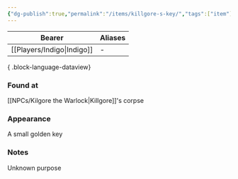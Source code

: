 ```yaml
---
{"dg-publish":true,"permalink":"/items/killgore-s-key/","tags":["item"],"dgShowBacklinks":true,"dgShowLocalGraph":true,"noteIcon":"item","created":"2024-01-06T01:05:02.790+01:00","updated":"2024-01-13T10:23:33.303+01:00"}
---
```


| Bearer     | Aliases |
| ---------- | ------- |
| [[Players/Indigo\|Indigo]] | \-      |

{ .block-language-dataview}
### Found at
[[NPCs/Kilgore the Warlock\|Killgore]]'s corpse
### Appearance
A small golden key
### Notes
Unknown purpose 